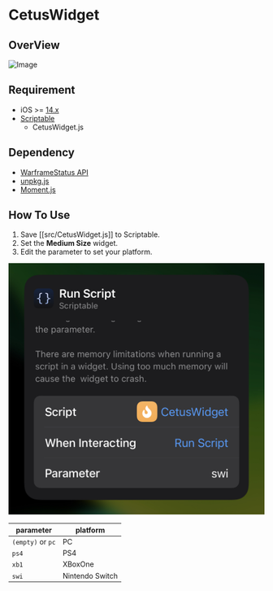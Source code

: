 # CetusWidget
## OverView
![Image](assets/overview.gif)

## Requirement
- iOS >= <u>14.x</u>
- [Scriptable](https://scriptable.app/)
  - CetusWidget.js

## Dependency
- [WarframeStatus API](https://docs.warframestat.us/#tag/Worldstate/paths/~1%7Bplatform%7D/get)
- [unpkg.js](https://gist.github.com/ZicklePop/603b19dd3b9e09f99030bc24e616ca6c)
- [Moment.js](https://momentjs.com/)

## How To Use
1. Save [[src/CetusWidget.js]] to Scriptable.
2. Set the **Medium Size** widget. 
3. Edit the parameter to set your platform.

![Image](assets/IMG_1.jpg)

|parameter|platform|
|---------|--------|
|`(empty)` or `pc`|PC|
|`ps4`|PS4|
|`xb1`|XBoxOne|
|`swi`|Nintendo Switch|


